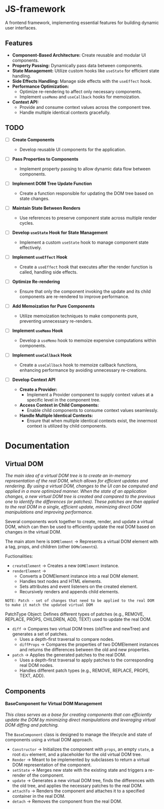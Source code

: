 # JS-framework
A frontend framework, implementing essential features for building dynamic user interfaces.

## Features

- **Component-Based Architecture:** Create reusable and modular UI components.
- **Property Passing:** Dynamically pass data between components.
- **State Management:** Utilize custom hooks like `useState` for efficient state handling.
- **Side Effects Handling:** Manage side effects with the `useEffect` hook.
- **Performance Optimization:** 
  - Optimize re-rendering to affect only necessary components.
  - Implement `useMemo` and `useCallback` hooks for memoization.
- **Context API:** 
  - Provide and consume context values across the component tree.
  - Handle multiple identical contexts gracefully.

## TODO

- [ ] **Create Components**
  - Develop reusable UI components for the application.
  
- [ ] **Pass Properties to Components**
  - Implement property passing to allow dynamic data flow between components.
  
- [ ] **Implement DOM Tree Update Function**
  - Create a function responsible for updating the DOM tree based on state changes.
  
- [ ] **Maintain State Between Renders**
  - Use references to preserve component state across multiple render cycles.
  
- [ ] **Develop `useState` Hook for State Management**
  - Implement a custom `useState` hook to manage component state effectively.
  
- [ ] **Implement `useEffect` Hook**
  - Create a `useEffect` hook that executes after the render function is called, handling side effects.
  
- [ ] **Optimize Re-rendering**
  - Ensure that only the component invoking the update and its child components are re-rendered to improve performance.
  
- [ ] **Add Memoization for Pure Components**
  - Utilize memoization techniques to make components pure, preventing unnecessary re-renders.
  
- [ ] **Implement `useMemo` Hook**
  - Develop a `useMemo` hook to memoize expensive computations within components.
  
- [ ] **Implement `useCallback` Hook**
  - Create a `useCallback` hook to memoize callback functions, enhancing performance by avoiding unnecessary re-creations.
  
- [ ] **Develop Context API**
  - **Create a Provider:**
    - Implement a Provider component to supply context values at a specific level in the component tree.
  - **Access Context in Child Components:**
    - Enable child components to consume context values seamlessly.
  - **Handle Multiple Identical Contexts:**
    - Ensure that when multiple identical contexts exist, the innermost context is utilized by child components.
   
# Documentation




## Virtual DOM
_The main idea of a virtual DOM tree is to create an in-memory representation of the real DOM, which allows for efficient updates and rendering. By using a virtual DOM, changes to the UI can be computed and applied in a more optimized manner. When the state of an application changes, a new virtual DOM tree is created and compared to the previous one to identify the differences (or patches). These patches are then applied to the real DOM in a single, efficient update, minimizing direct DOM manipulations and improving performance._

Several components work together to create, render, and update a virtual DOM, which can then be used to efficiently update the real DOM based on changes in the virtual DOM.

The main atom here is  `DOMElement` -> Represents a virtual DOM element with a tag, props, and children (other `DOMelement`s).

Fuctionalities:
- `createElement` -> Creates a new `DOMElement` instance.
- `renderElement` ->
  - Converts a DOMElement instance into a real DOM element.
  - Handles text nodes and HTML elements.
  - Sets attributes and event listeners on the created element.
  - Recursively renders and appends child elements.
```
NOTE: Patch - set of changes that need to be applied to the real DOM to make it match the updated virtual DOM
```
PatchType Object: Defines different types of patches (e.g., REMOVE, REPLACE, PROPS, CHILDREN, ADD, TEXT) used to update the real DOM.
- `diff` -> Compares two virtual DOM trees (oldTree and newTree) and generates a set of patches.
  - Uses a depth-first traversal to compare nodes.
  - `diffProps` -> Compares the properties of two DOMElement instances and returns the differences between the old and new properties.
- `patch` -> Applies the generated patches to the real DOM.
  - Uses a depth-first traversal to apply patches to the corresponding real DOM nodes.
  - Handles different patch types (e.g., REMOVE, REPLACE, PROPS, TEXT, ADD).

## Components
#### BaseComponent for Virtual DOM Management
_This class serves as a base for creating components that can efficiently update the DOM by minimizing direct manipulations and leveraging virtual DOM diffing and patching._

The `BaseComponent` class is designed to manage the lifecycle and state of components using a virtual DOM approach.
- `Constructor` -> Initializes the component with `props`, an empty `state`, a root `div` element, and a placeholder for the old virtual DOM tree.
- `Render` -> Meant to be implemented by subclasses to return a virtual DOM representation of the component.
- `setState` -> Merges new state with the existing state and triggers a re-render of the component.
- `update` -> Generates a new virtual DOM tree, finds the differences with the old tree, and applies the necessary patches to the real DOM.
- `attachTo` -> Renders the component and attaches it to a specified container in the real DOM.
- `detach` -> Removes the component from the real DOM.




